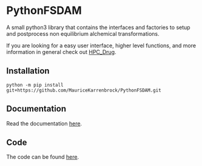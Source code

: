 # PythonFSDAM

A small python3 library that contains the interfaces and factories to setup and postprocess non equilibrium alchemical transformations.

If you are looking for a easy user interface, higher level functions, and more  information in general check out [HPC_Drug](https://github.com/MauriceKarrenbrock/HPC_Drug).

## Installation

```
python -m pip install git+https://github.com/MauriceKarrenbrock/PythonFSDAM.git
```

## Documentation

Read the documentation [here]().

## Code

The code can be found [here](https://github.com/MauriceKarrenbrock/PythonFSDAM).
